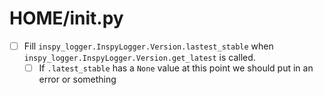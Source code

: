 # HOME/__init__.py

- [ ] Fill `inspy_logger.InspyLogger.Version.lastest_stable` when `inspy_logger.InspyLogger.Version.get_latest` is called.
    - [ ] If `.latest_stable` has a `None` value at this point we should put in an error or something